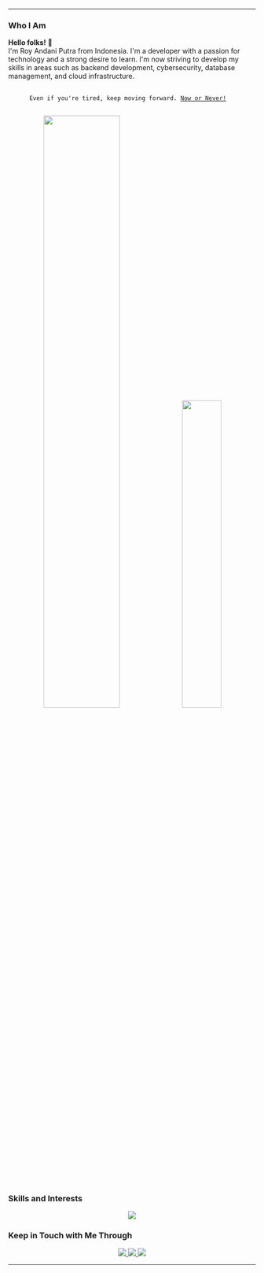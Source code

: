 ___
### Who I Am
**Hello folks!** 👋\
I'm Roy Andani Putra from Indonesia. I'm a developer with a passion for technology and a strong desire to learn. I'm now striving to develop my skills in areas such as backend development, cybersecurity, database management, and cloud infrastructure.
<pre>
  <code>
      Even if you're tired, keep moving forward. <a href="https://twitter.com/keressec/status/1395665925135683585">Now or Never!</a>
  </code>
</pre>
<p align="center">
<img src="https://github-readme-streak-stats.herokuapp.com/?user=keressec&theme=prussian&hide_border=true" width=55.5%"> <img src="https://github-readme-stats.vercel.app/api/top-langs/?username=keressec&theme=prussian&show_icons=true&hide_border=true&layout=compact" width="40%">
</p>

### Skills and Interests
<p align="center">
<a href="https://keressec.net">
  <img src ="https://skillicons.dev/icons?i=java,html,css,bootstrap,js,expressjs,php,laravel,git,mysql"/>
</a>
</p>

### Keep in Touch with Me Through
<p align="center">
<a href="https://linkedin.com/in/keressec">
  <img src ="https://skillicons.dev/icons?i=linkedin"/>
</a>
<a href="https://twitter.com/keressec">
  <img src ="https://skillicons.dev/icons?i=twitter"/>
</a>
<a href="https://instagram.com/keressec">
  <img src ="https://skillicons.dev/icons?i=instagram"/>
</a>
</p>

___
